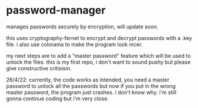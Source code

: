 # password-manager
manages passwords securely by encryption, will update soon.

this uses cryptography-fernet to encrypt and decrypt passwords with a .key file.
i also use colorama to make the program look nicer.


my next steps are to add a "master password" feature which will be used to unlock the files.
this is my first repo, i don't want to sound pushy but please give constructive critisism.


26/4/22: currently, the code works as intended, you need a master password to unlock all the passwords but now if you put in the wrong master password, the program just crashes. i don't know why. i'm still gonna continue coding but i'm very close.
